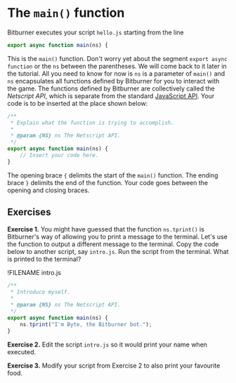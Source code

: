 # The `main()` function

Bitburner executes your script `hello.js` starting from the line

```js
export async function main(ns) {
```

This is the `main()` function. Don't worry yet about the segment
`export async function` or the `ns` between the parentheses. We will come back
to it later in the tutorial. All you need to know for now is `ns` is a parameter
of `main()` and `ns` encapsulates all functions defined by Bitburner for you to
interact with the game. The functions defined by Bitburner are collectively
called the _Netscript API_, which is separate from the standard
[JavaScript API](https://developer.mozilla.org/en-US/docs/Web/JavaScript/Reference).
Your code is to be inserted at the place shown below:

```js
/**
 * Explain what the function is trying to accomplish.
 *
 * @param {NS} ns The Netscript API.
 */
export async function main(ns) {
    // Insert your code here.
}
```

The opening brace `{` delimits the start of the `main()` function. The ending
brace `}` delimits the end of the function. Your code goes between the opening
and closing braces.

<!-- ====================================================================== -->

## Exercises

**Exercise 1.** You might have guessed that the function `ns.tprint()` is
Bitburner's way of allowing you to print a message to the terminal. Let's use
the function to output a different message to the terminal. Copy the code below
to another script, say `intro.js`. Run the script from the terminal. What is
printed to the terminal?

!FILENAME intro.js

```js
/**
 * Introduce myself.
 *
 * @param {NS} ns The Netscript API.
 */
export async function main(ns) {
    ns.tprint("I'm Byte, the Bitburner bot.");
}
```

**Exercise 2.** Edit the script `intro.js` so it would print your name when
executed.

**Exercise 3.** Modify your script from Exercise 2 to also print your favourite
food.
